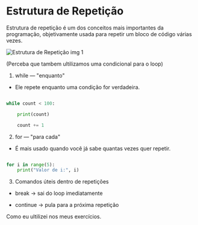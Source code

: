 # Estrutura de Repetição

Estrutura de repetição é um dos conceitos mais importantes da programação, objetivamente usada para repetir um bloco de código várias vezes.

![Estrutura de Repetição img 1](https://blog.betrybe.com/wp-content/uploads/2023/03/image-112.png)

(Perceba que tambem ultilizamos uma condicional para o loop)

1. while — "enquanto"

- Ele repete enquanto uma condição for verdadeira.

```python

while count < 100:

    print(count)

    count += 1

```

2. for — "para cada"

- É mais usado quando você já sabe quantas vezes quer repetir.

```python

for i in range(5):
    print("Valor de i:", i)

```

3. Comandos úteis dentro de repetições

- break → sai do loop imediatamente

- continue → pula para a próxima repetição

Como eu ultilizei nos meus exercícios.